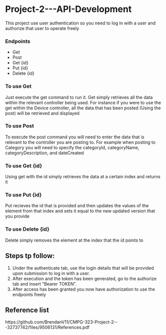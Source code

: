 # Project-2---API-Development
<p>This project use user authentication so you need to log in with a user and authorize that user to operate freely</p>

<h3>Endpoints</h3>
  <ul>
    <li>Get</li>
    <li>Post</li>
    <li>Get {id}</li>
    <li>Put {id}</li>
    <li>Delete {id}</li>
  </ul>
  
  <h3>To use Get</h3>
  <p>Just execute the get command to run it. Get simply retrieves all the data within the relevant controller being used. For instance if you were to use the get within the Device controller, all the data that has been posted (Using the post) will be retrieved and displayed</p>
  
 <h3>To use Post</h3>
  <p>To execute the post command you will need to enter the data that is relevant to the controller you are posting to. For example when posting to Category you will need to specify the categoryId, categoryName, categoryDescription, and dateCreated </p>

 <h3>To use Get {id}</h3>
<p>Using get with the id simply retrieves the data at a certain index and returns it</p>

 <h3>To use Put {id}</h3>
<p>Put recieves the id that is provided and then updates the values of the element from that index and sets it equal to the new updated version that you provide</p>

 <h3>To use Delete {id}</h3>
<p>Delete simply removes the element at the index that the id points to</p>

<h2>Steps tp follow:</h2>
<ol>
  <li>Under the authenticate tab, use the login details that will be provided upon submission to log in with a user.</li>
  <li>After execution and the token has been generated, go to the authorize tab and insert "Bearer TOKEN".</li>
    <li>After access has been granted you now have authorization to use the endpoints freely</li>
</ol>



<h2>Reference list</h2>

<p>https://github.com/BrendanV11/CMPG-323-Project-2---32737742/files/9506131/References.pdf</p>
